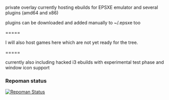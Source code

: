 private overlay currently hosting ebuilds for EPSXE emulator
and several plugins (amd64 and x86)

plugins can be downloaded and added manually to ~/.epsxe too

=====

I will also host games here which are not yet ready for the tree.

=====

currently also including hacked i3 ebuilds with experimental
test phase and window icon support


### Repoman status
[![Repoman Status](https://travis-ci.org/hasufell/hasufell-overlay.png)](https://travis-ci.org/hasufell/hasufell-overlay)
